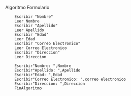 Algoritmo Formulario

		Escribir "Nombre"
		Leer Nombre
		Escribir "Apellido"
		Leer Apellido
		Escribir "Edad"
		Leer Edad
		Escribir "Correo Electronico"
		Leer Correo Electronico
		Escribir "Direccion"
		Leer Direccion
		
		Escribir"Nombre: ",Nombre
		Escribir"Apellido: ",Apellido
		Escribir"Edad: ",Edad
		Escribir"Correo Electronico: ",correo electronico
		Escribir"Direccion: ",Direccion
		FinAlgoritmo
